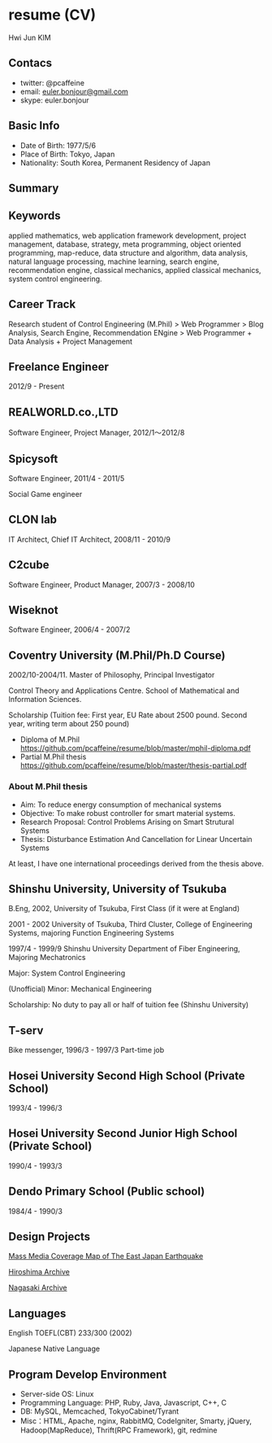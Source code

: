 # resume (CV)

Hwi Jun KIM

## Contacs

* twitter: @pcaffeine 
* email: euler.bonjour@gmail.com
* skype: euler.bonjour

## Basic Info

* Date of Birth: 1977/5/6
* Place of Birth: Tokyo, Japan
* Nationality: South Korea, Permanent Residency of Japan

## Summary

## Keywords
applied mathematics, web application framework development, project management, database, strategy, meta programming, object oriented programming, map-reduce, data structure and algorithm, data analysis, natural language processing, machine learning, search engine, recommendation engine, classical mechanics, applied classical mechanics, system control engineering.

## Career Track

Research student of Control Engineering (M.Phil) > Web Programmer > Blog Analysis, Search Engine, Recommendation ENgine > Web Programmer + Data Analysis + Project Management

## Freelance Engineer
2012/9 - Present

## REALWORLD.co.,LTD
Software Engineer, Project Manager, 2012/1〜2012/8

## Spicysoft
Software Engineer, 2011/4 - 2011/5

Social Game engineer

## CLON lab
IT Architect, Chief IT Architect, 2008/11 - 2010/9

## C2cube
Software Engineer, Product Manager, 2007/3 - 2008/10

## Wiseknot
Software Engineer, 2006/4 - 2007/2

## Coventry University (M.Phil/Ph.D Course)
2002/10-2004/11. Master of Philosophy, Principal Investigator

Control Theory and Applications Centre. School of Mathematical and Information Sciences.

Scholarship (Tuition fee: First year, EU Rate about 2500 pound. Second year, writing term about 250 pound)

* Diploma of M.Phil https://github.com/pcaffeine/resume/blob/master/mphil-diploma.pdf
* Partial M.Phil thesis https://github.com/pcaffeine/resume/blob/master/thesis-partial.pdf

### About M.Phil thesis

* Aim: To reduce energy consumption of mechanical systems
* Objective: To make robust controller for smart material systems.
* Research Proposal: Control Problems Arising on Smart Strutural Systems
* Thesis: Disturbance Estimation And Cancellation for Linear Uncertain Systems

At least, I have one international proceedings derived from the thesis above.

## Shinshu University, University of Tsukuba

B.Eng, 2002, University of Tsukuba, First Class (if it were at England)

2001 - 2002 University of Tsukuba, Third Cluster, College of Engineering Systems, majoring Function Engineering Systems

1997/4 - 1999/9 Shinshu University Department of Fiber Engineering, Majoring Mechatronics

Major: System Control Engineering

(Unofficial) Minor: Mechanical Engineering

Scholarship: No duty to pay all or half of tuition fee (Shinshu University)

## T-serv

Bike messenger, 1996/3 - 1997/3
Part-time job

## Hosei University Second High School (Private School)
1993/4 - 1996/3

## Hosei University Second Junior High School (Private School)
1990/4 - 1993/3

## Dendo Primary School (Public school)
1984/4 - 1990/3

## Design Projects

[Mass Media Coverage Map of The East Japan Earthquake](https://docs.google.com/document/d/1JvpLeq_hYKNENQ-hjAGqx1dmbyXdFnLKlfbL8lq-WxM/edit?pli=1) 

[Hiroshima Archive](http://hiroshima.mapping.jp/) 

[Nagasaki Archive](http://nagasaki.mapping.jp/) 


## Languages
English TOEFL(CBT) 233/300 (2002)

Japanese Native Language

## Program Develop Environment
- Server-side OS: Linux
- Programming Language: PHP, Ruby, Java, Javascript, C++, C
- DB: MySQL, Memcached, TokyoCabinet/Tyrant
- Misc：HTML, Apache, nginx, RabbitMQ, CodeIgniter, Smarty, jQuery, Hadoop(MapReduce), Thrift(RPC Framework), git, redmine
